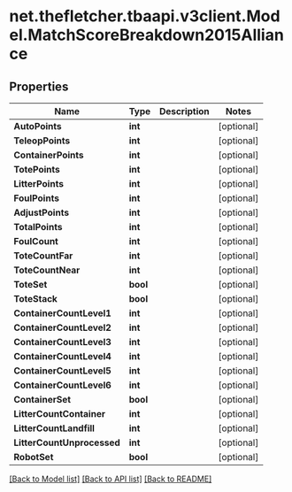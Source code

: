 
# net.thefletcher.tbaapi.v3client.Model.MatchScoreBreakdown2015Alliance

## Properties

Name | Type | Description | Notes
------------ | ------------- | ------------- | -------------
**AutoPoints** | **int** |  | [optional] 
**TeleopPoints** | **int** |  | [optional] 
**ContainerPoints** | **int** |  | [optional] 
**TotePoints** | **int** |  | [optional] 
**LitterPoints** | **int** |  | [optional] 
**FoulPoints** | **int** |  | [optional] 
**AdjustPoints** | **int** |  | [optional] 
**TotalPoints** | **int** |  | [optional] 
**FoulCount** | **int** |  | [optional] 
**ToteCountFar** | **int** |  | [optional] 
**ToteCountNear** | **int** |  | [optional] 
**ToteSet** | **bool** |  | [optional] 
**ToteStack** | **bool** |  | [optional] 
**ContainerCountLevel1** | **int** |  | [optional] 
**ContainerCountLevel2** | **int** |  | [optional] 
**ContainerCountLevel3** | **int** |  | [optional] 
**ContainerCountLevel4** | **int** |  | [optional] 
**ContainerCountLevel5** | **int** |  | [optional] 
**ContainerCountLevel6** | **int** |  | [optional] 
**ContainerSet** | **bool** |  | [optional] 
**LitterCountContainer** | **int** |  | [optional] 
**LitterCountLandfill** | **int** |  | [optional] 
**LitterCountUnprocessed** | **int** |  | [optional] 
**RobotSet** | **bool** |  | [optional] 

[[Back to Model list]](../README.md#documentation-for-models)
[[Back to API list]](../README.md#documentation-for-api-endpoints)
[[Back to README]](../README.md)

